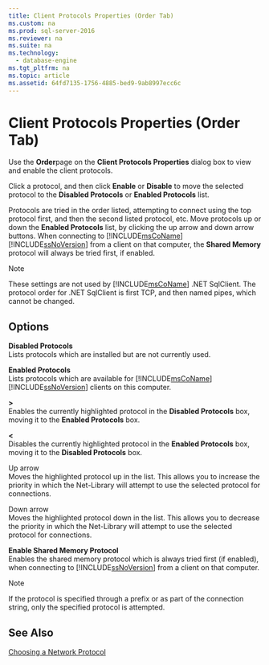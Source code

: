 ```yaml
---
title: Client Protocols Properties (Order Tab)
ms.custom: na
ms.prod: sql-server-2016
ms.reviewer: na
ms.suite: na
ms.technology: 
  - database-engine
ms.tgt_pltfrm: na
ms.topic: article
ms.assetid: 64fd7135-1756-4885-bed9-9ab8997ecc6c
---
```

# Client Protocols Properties (Order Tab)
  Use the **Order**page on the **Client Protocols Properties** dialog box to view and enable the client protocols.  
  
 Click a protocol, and then click **Enable** or **Disable** to move the selected protocol to the **Disabled Protocols** or **Enabled Protocols** list.  
  
 Protocols are tried in the order listed, attempting to connect using the top protocol first, and then the second listed protocol, etc. Move protocols up or down the **Enabled Protocols** list, by clicking the up arrow and down arrow buttons. When connecting to [!INCLUDE[msCoName](../../Token/Other/msCoName_md.md)] [!INCLUDE[ssNoVersion](../../Token/Other/ssNoVersion_md.md)] from a client on that computer, the **Shared Memory** protocol will always be tried first, if enabled.  
  
> [!NOTE]  
>  These settings are not used by [!INCLUDE[msCoName](../../Token/Other/msCoName_md.md)] .NET SqlClient. The protocol order for .NET SqlClient is first TCP, and then named pipes, which cannot be changed.  
  
## Options  
 **Disabled Protocols**  
 Lists protocols which are installed but are not currently used.  
  
 **Enabled Protocols**  
 Lists protocols which are available for [!INCLUDE[msCoName](../../Token/Other/msCoName_md.md)] [!INCLUDE[ssNoVersion](../../Token/Other/ssNoVersion_md.md)] clients on this computer.  
  
 **\>**  
 Enables the currently highlighted protocol in the **Disabled Protocols** box, moving it to the **Enabled Protocols** box.  
  
 **\<**  
 Disables the currently highlighted protocol in the **Enabled Protocols** box, moving it to the **Disabled Protocols** box.  
  
 Up arrow  
 Moves the highlighted protocol up in the list. This allows you to increase the priority in which the Net\-Library will attempt to use the selected protocol for connections.  
  
 Down arrow  
 Moves the highlighted protocol down in the list. This allows you to decrease the priority in which the Net\-Library will attempt to use the selected protocol for connections.  
  
 **Enable Shared Memory Protocol**  
 Enables the shared memory protocol which is always tried first \(if enabled\), when connecting to [!INCLUDE[ssNoVersion](../../Token/Other/ssNoVersion_md.md)] from a client on that computer.  
  
> [!NOTE]  
>  If the protocol is specified through a prefix or as part of the connection string, only the specified protocol is attempted.  
  
## See Also  
 [Choosing a Network Protocol](../Topic/Choosing%20a%20Network%20Protocol.md)  
  
  